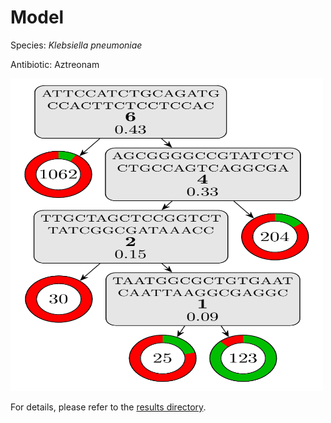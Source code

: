 
# Model

Species: *Klebsiella pneumoniae*

Antibiotic: Aztreonam

<img src="./model.png" width=500 height=500 />

For details, please refer to the [results directory](../../../../../results/cart_b/klebsiella%20pneumoniae/aztreonam/repeat_5/).

